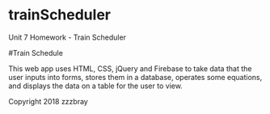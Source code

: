 # trainScheduler
Unit 7 Homework - Train Scheduler

#Train Schedule

This web app uses HTML, CSS, jQuery and Firebase to take data that the user inputs into forms, stores them in a database, operates some equations, and displays the data on a table for the user to view.

Copyright 2018 zzzbray